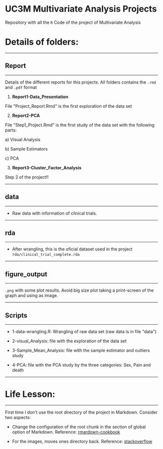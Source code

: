 # UC3M Multivariate Analysis Projects

Repository with all the `R` Code of the project of Multivariate Analysis

# Details of folders:

--------
## Report
--------

Details of the different reports for this projects. All folders contains the `.rmd` and `.pdf` format


1. **Report1-Data_Presentation**

File "Project_Report.Rmd" is the first exploration of the data set

2. **Report2-PCA**

File "Step1_Project.Rmd" is the first study of the data set with the following parts:
  
a) Visual Analysis
  
b) Sample Estimators
  
c) PCA

3. **Report3-Cluster_Factor_Analysis**

Step 2 of the project!!

--------
## data
--------

* Raw data with information of clinical trials.

--------
## rda
--------

* After wrangling, this is the oficial dataset used in the project `rda/clinical_trial_complete.rda`

--------
## figure_output
--------

`.png` with some plot results. Avoid big size plot taking a print-screen of the graph and using as image.

--------
## Scripts
--------

* 1-data-wrangling.R: Wrangling of raw data set (raw data is in file "data")

* 2-visual_Analysis: file with the exploration of the data set
  
* 3-Sample_Mean_Analysis: file with the sample estimator and outliers study
  
* 4-PCA: file with the PCA study by the three categories: Sex, Pain and death

------------ 
# Life Lesson:
------------

First time I don't use the root directory of the project in Markdown. Consider two aspects:

* Change the configuration of the root chunk in the section of global option of Markdown. Reference: [rmardown-cookbook](https://bookdown.org/yihui/rmarkdown-cookbook/working-directory.html)

* For the images, moves ones directory back. Reference: [stackoverflow](https://stackoverflow.com/questions/48813596/moving-one-directory-backward-in-r-path)
 
 
